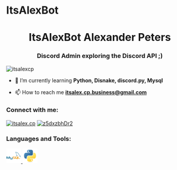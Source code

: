 # ItsAlexBot

<h1 align="center">ItsAlexBot Alexander Peters</h1>
<h3 align="center">Discord Admin exploring the Discord API ;)</h3>

<p align="left"> <img src="https://komarev.com/ghpvc/?username=itsalexcp&label=Profile%20views&color=0e75b6&style=flat" alt="itsalexcp" /> </p>

- 🌱 I’m currently learning **Python, Disnake, discord.py, Mysql**

- 📫 How to reach me **itsalex.cp.business@gmail.com**

<h3 align="left">Connect with me:</h3>
<p align="left">
<a href="https://instagram.com/itsalex.cp" target="blank"><img align="center" src="https://raw.githubusercontent.com/rahuldkjain/github-profile-readme-generator/master/src/images/icons/Social/instagram.svg" alt="itsalex.cp" height="30" width="40" /></a>
<a href="https://discord.gg/z5dxzbhDr2" target="blank"><img align="center" src="https://raw.githubusercontent.com/rahuldkjain/github-profile-readme-generator/master/src/images/icons/Social/discord.svg" alt="z5dxzbhDr2" height="30" width="40" /></a>
</p>

<h3 align="left">Languages and Tools:</h3>
<p align="left"> <a href="https://www.mysql.com/" target="_blank" rel="noreferrer"> <img src="https://raw.githubusercontent.com/devicons/devicon/master/icons/mysql/mysql-original-wordmark.svg" alt="mysql" width="40" height="40"/> </a> <a href="https://www.python.org" target="_blank" rel="noreferrer"> <img src="https://raw.githubusercontent.com/devicons/devicon/master/icons/python/python-original.svg" alt="python" width="40" height="40"/> </a> </p>
